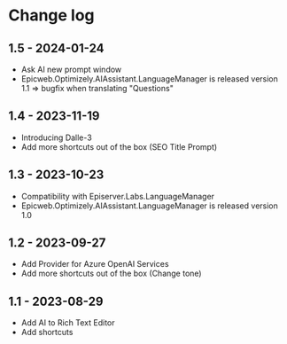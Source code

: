 # Change log

## 1.5 - 2024-01-24
- Ask AI new prompt window
- Epicweb.Optimizely.AIAssistant.LanguageManager is released version 1.1 => bugfix when translating "Questions" 

## 1.4 - 2023-11-19
- Introducing Dalle-3
- Add more shortcuts out of the box (SEO Title Prompt)

## 1.3 - 2023-10-23
- Compatibility with Episerver.Labs.LanguageManager
- Epicweb.Optimizely.AIAssistant.LanguageManager is released version 1.0

## 1.2 - 2023-09-27
- Add Provider for Azure OpenAI Services
- Add more shortcuts out of the box (Change tone)

## 1.1 - 2023-08-29
- Add AI to Rich Text Editor
- Add shortcuts
